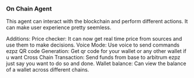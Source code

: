 ### On Chain Agent

This agent can interact with the blockchain and perform different actions. It can make user experience pretty seemless.

Additions:
Price checker: It can now get real time price from sources and use them to make decisions.
Voice Mode: Use voice to send commands ezpz
QR code Generation: Get qr code for your wallet or any other wallet if u want
Cross Chain Transaction: Send funds from base to arbitrum ezpz just say you want to do so and done.
Wallet balance: Can view the balance of a wallet across different chains.  

